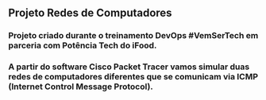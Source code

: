 ## Projeto Redes de Computadores
### Projeto criado durante o treinamento DevOps #VemSerTech em parceria com Potência Tech do iFood. 
### A partir do software Cisco Packet Tracer vamos simular duas redes de computadores diferentes que se comunicam via ICMP (Internet Control Message Protocol).
